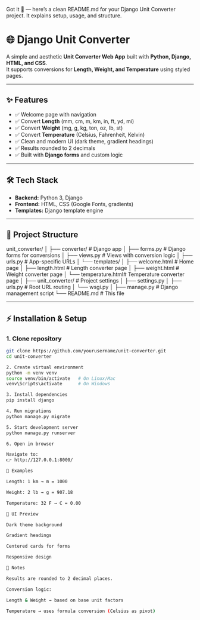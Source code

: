 Got it 🚀 — here’s a clean README.md for your Django Unit Converter project. It explains setup, usage, and structure.

# 🌐 Django Unit Converter

A simple and aesthetic **Unit Converter Web App** built with **Python, Django, HTML, and CSS**.  
It supports conversions for **Length, Weight, and Temperature** using styled pages.

---

## ✨ Features
- ✅ Welcome page with navigation
- ✅ Convert **Length** (mm, cm, m, km, in, ft, yd, mi)
- ✅ Convert **Weight** (mg, g, kg, ton, oz, lb, st)
- ✅ Convert **Temperature** (Celsius, Fahrenheit, Kelvin)
- ✅ Clean and modern UI (dark theme, gradient headings)
- ✅ Results rounded to 2 decimals
- ✅ Built with **Django forms** and custom logic

---

## 🛠 Tech Stack
- **Backend:** Python 3, Django
- **Frontend:** HTML, CSS (Google Fonts, gradients)
- **Templates:** Django template engine

---

## 📂 Project Structure


unit_converter/
│
├── converter/ # Django app
│ ├── forms.py # Django forms for conversions
│ ├── views.py # Views with conversion logic
│ ├── urls.py # App-specific URLs
│ └── templates/
│ ├── welcome.html # Home page
│ ├── length.html # Length converter page
│ ├── weight.html # Weight converter page
│ └── temperature.html# Temperature converter page
│
├── unit_converter/ # Project settings
│ ├── settings.py
│ ├── urls.py # Root URL routing
│ └── wsgi.py
│
├── manage.py # Django management script
└── README.md # This file


---

## ⚡ Installation & Setup

### 1. Clone repository
```bash
git clone https://github.com/yourusername/unit-converter.git
cd unit-converter

2. Create virtual environment
python -m venv venv
source venv/bin/activate   # On Linux/Mac
venv\Scripts\activate      # On Windows

3. Install dependencies
pip install django

4. Run migrations
python manage.py migrate

5. Start development server
python manage.py runserver

6. Open in browser

Navigate to:
👉 http://127.0.0.1:8000/

🔢 Examples

Length: 1 km → m = 1000

Weight: 2 lb → g = 907.18

Temperature: 32 F → C = 0.00

🎨 UI Preview

Dark theme background

Gradient headings

Centered cards for forms

Responsive design

📌 Notes

Results are rounded to 2 decimal places.

Conversion logic:

Length & Weight → based on base unit factors

Temperature → uses formula conversion (Celsius as pivot)